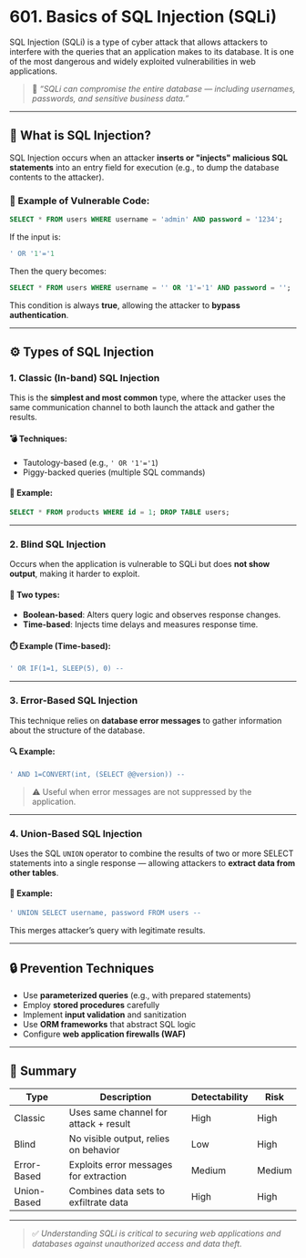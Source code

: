 
# 601. Basics of SQL Injection (SQLi)

SQL Injection (SQLi) is a type of cyber attack that allows attackers to interfere with the queries that an application makes to its database. It is one of the most dangerous and widely exploited vulnerabilities in web applications.

> 🛑 *“SQLi can compromise the entire database — including usernames, passwords, and sensitive business data.”*

---

## 🧠 What is SQL Injection?

SQL Injection occurs when an attacker **inserts or "injects" malicious SQL statements** into an entry field for execution (e.g., to dump the database contents to the attacker).

### 🔧 Example of Vulnerable Code:
```sql
SELECT * FROM users WHERE username = 'admin' AND password = '1234';
```

If the input is:
```sql
' OR '1'='1
```

Then the query becomes:
```sql
SELECT * FROM users WHERE username = '' OR '1'='1' AND password = '';
```

This condition is always **true**, allowing the attacker to **bypass authentication**.

---

## ⚙️ Types of SQL Injection

### 1. Classic (In-band) SQL Injection

This is the **simplest and most common** type, where the attacker uses the same communication channel to both launch the attack and gather the results.

#### 💣 Techniques:
- Tautology-based (e.g., `' OR '1'='1`)
- Piggy-backed queries (multiple SQL commands)

#### 🔧 Example:
```sql
SELECT * FROM products WHERE id = 1; DROP TABLE users;
```

---

### 2. Blind SQL Injection

Occurs when the application is vulnerable to SQLi but does **not show output**, making it harder to exploit.

#### 🧪 Two types:
- **Boolean-based**: Alters query logic and observes response changes.
- **Time-based**: Injects time delays and measures response time.

#### ⏱️ Example (Time-based):
```sql
' OR IF(1=1, SLEEP(5), 0) -- 
```

---

### 3. Error-Based SQL Injection

This technique relies on **database error messages** to gather information about the structure of the database.

#### 🔍 Example:
```sql
' AND 1=CONVERT(int, (SELECT @@version)) -- 
```

> ⚠️ Useful when error messages are not suppressed by the application.

---

### 4. Union-Based SQL Injection

Uses the SQL `UNION` operator to combine the results of two or more SELECT statements into a single response — allowing attackers to **extract data from other tables**.

#### 🧾 Example:
```sql
' UNION SELECT username, password FROM users -- 
```

This merges attacker’s query with legitimate results.

---

## 🔒 Prevention Techniques

- Use **parameterized queries** (e.g., with prepared statements)
- Employ **stored procedures** carefully
- Implement **input validation** and sanitization
- Use **ORM frameworks** that abstract SQL logic
- Configure **web application firewalls (WAF)**

---

## 📘 Summary

| Type         | Description                              | Detectability | Risk |
|--------------|------------------------------------------|---------------|------|
| Classic      | Uses same channel for attack + result    | High          | High |
| Blind        | No visible output, relies on behavior    | Low           | High |
| Error-Based  | Exploits error messages for extraction   | Medium        | Medium |
| Union-Based  | Combines data sets to exfiltrate data    | High          | High |

---

> ✅ *Understanding SQLi is critical to securing web applications and databases against unauthorized access and data theft.*
